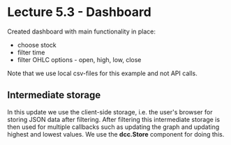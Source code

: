 # Lecture 5.3 - Dashboard

Created dashboard with main functionality in place: 

- choose stock 
- filter time 
- filter OHLC options - open, high, low, close

Note that we use local csv-files for this example and not API calls. 

## Intermediate storage

In this update we use the client-side storage, i.e. the user's browser for storing JSON data after filtering. After filtering this intermediate storage is then used for multiple callbacks such as updating the graph and updating highest and lowest values. We use the **dcc.Store** component for doing this.

